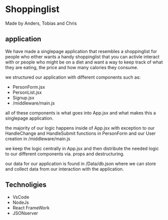 # Shoppinglist

Made by Anders, Tobias and Chris


## application
We have made a singlepage application that resembles a shoppinglist for people who either wants a handy shoppinglist that you can activle interact with or people who might be on a diet and want a way to keep track of what they are eating, the price and how many calories they consume. 

we structured our application with different components such as:

* PersonForm.jsx
* PersonList.jsx
* Signup.jsx
* /middleware/main.js



 all of these components is what goes into App.jsx and what makes this a singlepage application.

 the majority of our logic happens inside of App.jsx with exception to our HandleChange and HandleSubmit functions in PersonForm and our User creation in /middleware/main.js

 we keep the logic centrally in App.jsx and then distribute the needed logic to our different components via. props and destructuring.

 our data for our application is found in /Data/db.json where we can store and collect data from our interaction with the application.

 






## Technoligies
* VsCode
* NodeJs
* React FrameWork
* JSONserver
